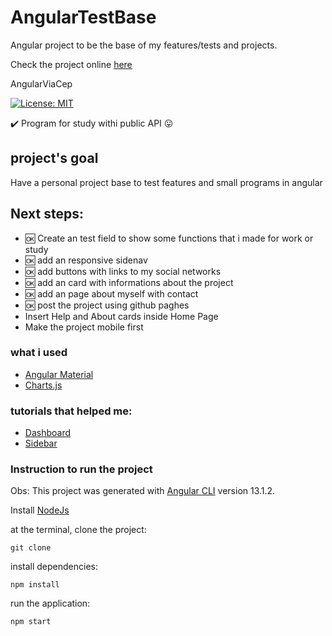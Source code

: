 # AngularTestBase

Angular project to be the base of my features/tests and projects.

Check the project online [here](https://samucatezu.github.io/AngularTestBase/)


 AngularViaCep
 
[![License: MIT](https://img.shields.io/badge/License-MIT-yellow.svg)](https://github.com/Pereira-Araujo/users-api/blob/main/LICENSE.md)

:heavy_check_mark: Program for study withi public API  :stuck_out_tongue:	

  
      
## project's goal

Have a personal project base to test features and small programs in angular

## Next steps:

 - :ok: Create an test field to show some functions that i made for work or study
 - :ok: add an responsive sidenav
 - :ok: add buttons with links to my social networks
 - :ok: add an card with informations about the project
 - :ok: add an page about myself with contact
 - :ok: post the project using github paghes
 - Insert Help and About cards inside Home Page
 - Make the project mobile first



### what i used
- [Angular Material](https://material.angular.io/) 
- [Charts.js](https://www.npmjs.com/package/ng2-charts)

### tutorials that helped me:
- [Dashboard](https://www.smashingmagazine.com/2020/07/responsive-dashboard-angular-material-ng2-charts-schematics/)
- [Sidebar](https://zoaibkhan.com/blog/create-a-responsive-sidebar-menu-with-angular-material/)



### Instruction to run the project
Obs: This project was generated with [Angular CLI](https://github.com/angular/angular-cli) version 13.1.2.

Install [NodeJs](https://nodejs.org/en/)

at the terminal, clone the project:
```
git clone 
```

install dependencies:
```
npm install
```

run the application:
```
npm start 
```

